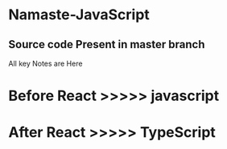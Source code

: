 # Namaste-JavaScript
## Source code Present in master branch
All key Notes are Here
# Before React >>>>> javascript
# After React >>>>> TypeScript
